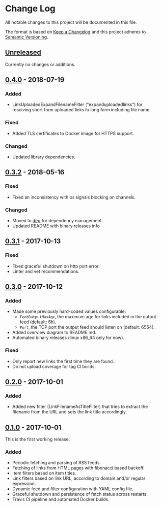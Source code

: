# Change Log
All notable changes to this project will be documented in this file.

The format is based on [Keep a Changelog](http://keepachangelog.com/)
and this project adheres to [Semantic Versioning](http://semver.org/).

## [Unreleased]

Currently no changes or additions.

## [0.4.0] - 2018-07-19

### Added

- LinkUploadedExpandFilenameFilter ("expanduploadedlinks") for resolving short form uploaded links to long form including file name.

### Fixed

- Added TLS certificates to Docker image for HTTPS support.

### Changed

- Updated library dependencies.

## [0.3.2] - 2018-05-16

### Fixed

- Fixed an inconsistency with os signals blocking on channels.

### Changed

- Moved to [dep](https://github.com/golang/dep) for dependency management.
- Updated README with binary releases info

## [0.3.1] - 2017-10-13

### Fixed

- Fixed graceful shutdown on http port error.
- Linter and vet recommendations.

## [0.3.0] - 2017-10-12

### Added

- Made some previously hard-coded values configurable:
    - `FeedOutputMaxAge`, the maximum age for links included in the output feed (default: 6h).
    - `Port`, the TCP port the output feed should listen on (default: 6554).
- Added overview diagram to README.md.
- Automated binary releases (linux x86_64 only for now).

### Fixed

- Only report new links the first time they are found.
- Do not upload coverage for tag CI builds.

## [0.2.0] - 2017-10-01

### Added

- Added new filter (LinkFilenameAsTitleFilter) that tries to extract the filename from the URL and sets the link title accordingly.

## [0.1.0] - 2017-10-01

This is the first working release.

### Added

- Periodic fetching and parsing of RSS feeds.
- Fetching of links from HTML pages with fibonacci based backoff.
- Item filters based on item titles.
- Link filters based on link URL, according to domain and/or regular expression.
- Dynamic feed and filter configuration with YAML config file.
- Graceful shutdown and persistence of fetch status across restarts.
- Travis CI pipeline and automated Docker builds.


[Unreleased]: https://github.com/martinplaner/felix/tree/develop
[0.1.0]: https://github.com/martinplaner/felix/releases/tag/v0.1.0
[0.2.0]: https://github.com/martinplaner/felix/releases/tag/v0.2.0
[0.3.0]: https://github.com/martinplaner/felix/releases/tag/v0.3.0
[0.3.1]: https://github.com/martinplaner/felix/releases/tag/v0.3.1
[0.3.2]: https://github.com/martinplaner/felix/releases/tag/v0.3.2
[0.4.0]: https://github.com/martinplaner/felix/releases/tag/v0.4.0
